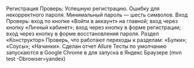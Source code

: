 Регистрация
Проверь:
Успешную регистрацию.
Ошибку для некорректного пароля. Минимальный пароль — шесть символов.
Вход
Проверь:
вход по кнопке «Войти в аккаунт» на главной;
вход через кнопку «Личный кабинет»;
вход через кнопку в форме регистрации;
вход через кнопку в форме восстановления пароля.
Раздел «Конструктор»
Проверь, что работают переходы к разделам:
«Булки»;
«Соусы»;
«Начинки».
Сделан отчет Allure
Тесты по умолчанию запускаются в Google Chrome в для запуска в Яндекс Браузере (mvn test -Dbrowser=yandex)

